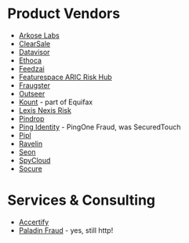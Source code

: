 # Product Vendors
- [Arkose Labs](https://www.arkoselabs.com/)
- [ClearSale](https://www.clear.sale/)
- [Datavisor](https://datavisor.com)
- [Ethoca](https://www.ethoca.com/)
- [Feedzai](https://feedzai.com)
- [Featurespace ARIC Risk Hub](https://www.featurespace.com/aric-risk-hub/)
- [Fraugster](https://fraugster.com)
- [Outseer](https://outseer.com/)
- [Kount](https://kount.com/) - part of Equifax
- [Lexis Nexis Risk](https://risk.lexisnexis.com/)
- [Pindrop](https://pindrop.com)
- [Ping Identity](https://www.pingidentity.com/en/pingone/fraud.html) - PingOne Fraud, was SecuredTouch
- [Pipl](https://pipl.com)
- [Ravelin](https://www.ravelin.com/)
- [Seon](https://seon.io)
- [SpyCloud](https://spycloud.com)
- [Socure](https://www.socure.com/)

# Services & Consulting
- [Accertify](https://www.accertify.com/)
- [Paladin Fraud](http://paladinfraud.com/) - yes, still http!


